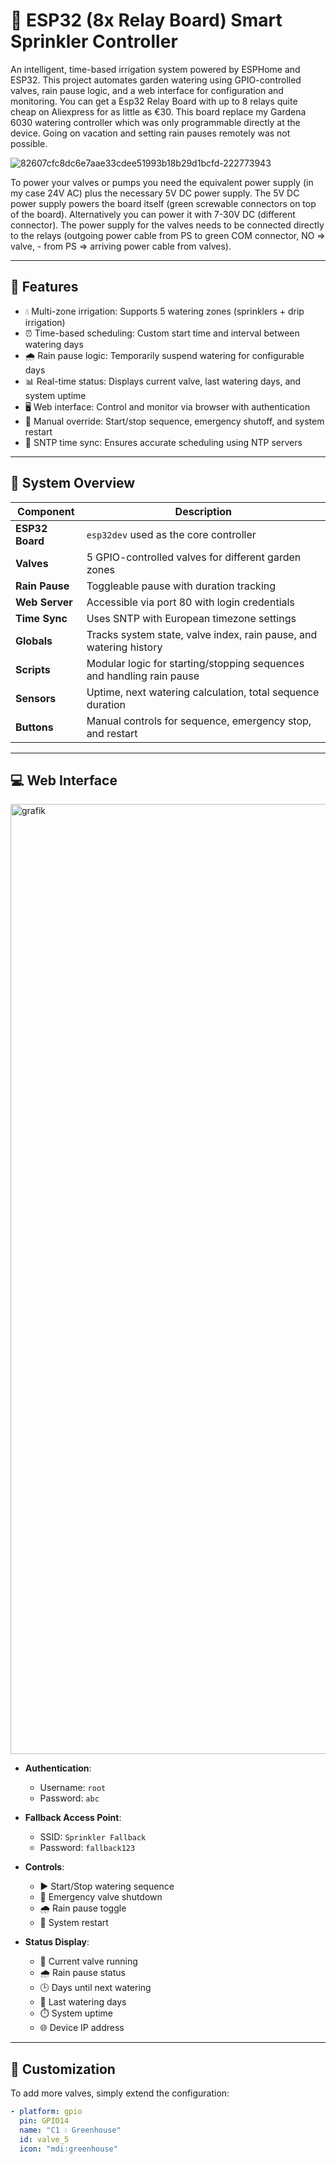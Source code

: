 # 🌱 ESP32 (8x Relay Board) Smart Sprinkler Controller

An intelligent, time-based irrigation system powered by ESPHome and ESP32. This project automates garden watering using GPIO-controlled valves, rain pause logic, and a web interface for configuration and monitoring.
You can get a Esp32 Relay Board with up to 8 relays quite cheap on Aliexpress for as little as €30.
This board replace my Gardena 6030 watering controller which was only programmable directly at the device.
Going on vacation and setting rain pauses remotely was not possible.

![82607cfc8dc6e7aae33cdee51993b18b29d1bcfd-222773943](https://github.com/user-attachments/assets/2297f28c-2e1d-4b5c-b5d2-f7196104a18f)

To power your valves or pumps you need the equivalent power supply (in my case 24V AC) plus the necessary 5V DC power supply.
The 5V DC power supply powers the board itself (green screwable connectors on top of the board). Alternatively you can power it with 7-30V DC (different connector).
The power supply for the valves needs to be connected directly to the relays (outgoing power cable from PS to green COM connector, NO => valve, - from PS => arriving power cable from valves).

---

## 🚀 Features

- 💧 Multi-zone irrigation: Supports 5 watering zones (sprinklers + drip irrigation)
- ⏰ Time-based scheduling: Custom start time and interval between watering days
- 🌧 Rain pause logic: Temporarily suspend watering for configurable days
- 📊 Real-time status: Displays current valve, last watering days, and system uptime
- 🖥 Web interface: Control and monitor via browser with authentication
- 🔧 Manual override: Start/stop sequence, emergency shutoff, and system restart
- 📅 SNTP time sync: Ensures accurate scheduling using NTP servers

---

## 🧠 System Overview

| Component        | Description                                                                 |
|------------------|-----------------------------------------------------------------------------|
| **ESP32 Board**  | `esp32dev` used as the core controller                                      |
| **Valves**       | 5 GPIO-controlled valves for different garden zones                         |
| **Rain Pause**   | Toggleable pause with duration tracking                                     |
| **Web Server**   | Accessible via port 80 with login credentials                               |
| **Time Sync**    | Uses SNTP with European timezone settings                                   |
| **Globals**      | Tracks system state, valve index, rain pause, and watering history         |
| **Scripts**      | Modular logic for starting/stopping sequences and handling rain pause       |
| **Sensors**      | Uptime, next watering calculation, total sequence duration                  |
| **Buttons**      | Manual controls for sequence, emergency stop, and restart                   |

---

## 💻 Web Interface

<img width="3802" height="1520" alt="grafik" src="https://github.com/user-attachments/assets/9010032f-85fe-43e4-8ca0-463b907809e0" />


- **Authentication**:  
  - Username: `root`  
  - Password: `abc`

- **Fallback Access Point**:  
  - SSID: `Sprinkler Fallback`  
  - Password: `fallback123`

- **Controls**:
  - ▶️ Start/Stop watering sequence
  - 🛑 Emergency valve shutdown
  - 🌧️ Rain pause toggle
  - 🔄 System restart

- **Status Display**:
  - 🚿 Current valve running
  - 🌧️ Rain pause status
  - 🕒 Days until next watering
  - 📅 Last watering days
  - ⏱️ System uptime
  - 🌐 Device IP address

---

## 🧩 Customization

To add more valves, simply extend the configuration:

```yaml
- platform: gpio
  pin: GPIO14
  name: "C1 💧 Greenhouse"
  id: valve_5
  icon: "mdi:greenhouse"
